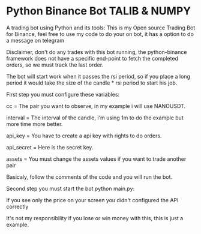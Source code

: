 # Python Binance Bot TALIB & NUMPY

A trading bot using Python and its tools:
This is my Open source Trading Bot for Binance, feel free to use my code to do your on bot, it has a option to do a message on telegram

Disclaimer, don't do any trades with this bot running, the python-binance framework does not have a specific end-point to fetch the completed orders, so we must track the last order.

The bot will start work when it passes the rsi period, so if you place a long period it would take the size of the candle \* rsi period to start his job.

First step you must configure these variables:

cc = The pair you want to observe, in my example i will use NANOUSDT.

interval = The interval of the candle, i'm using 1m to do the example but more time more better.

api_key = You have to create a api key with rights to do orders.

api_secret = Here is the secret key.

assets = You must change the assets values if you want to trade another pair

Basicaly, follow the comments of the code and you will run the bot.

Second step you must start the bot python main.py:

If you see only the price on your screen you didn't configured the API correctly

It's not my responsibility if you lose or win money with this, this is just a example.
